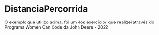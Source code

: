 # DistanciaPercorrida
O exemplo que utilizo acima, foi um dos exercícios que realizei através do Programa Women Can Code da John Deere - 2022
